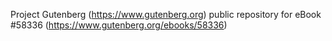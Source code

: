 Project Gutenberg (https://www.gutenberg.org) public repository for
eBook #58336 (https://www.gutenberg.org/ebooks/58336)
